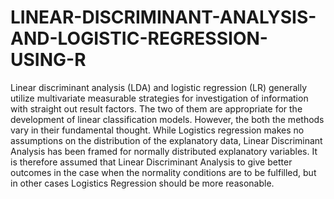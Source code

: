 # LINEAR-DISCRIMINANT-ANALYSIS-AND-LOGISTIC-REGRESSION-USING-R
Linear discriminant analysis (LDA) and logistic regression (LR) generally utilize multivariate measurable strategies for investigation of information with straight out result factors. The two of them are appropriate for the development of linear classification models. However, the both the methods vary in their fundamental thought. While Logistics regression makes no assumptions on the distribution of the explanatory data, Linear Discriminant Analysis has been framed for normally distributed explanatory variables. It is therefore assumed that Linear Discriminant Analysis to give better outcomes in the case when the normality conditions are to be fulfilled, but in other cases Logistics Regression should be more reasonable.
